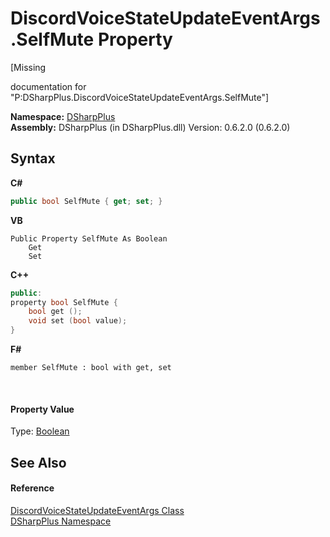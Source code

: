 # DiscordVoiceStateUpdateEventArgs.SelfMute Property 
 

\[Missing <summary> documentation for "P:DSharpPlus.DiscordVoiceStateUpdateEventArgs.SelfMute"\]

**Namespace:**&nbsp;<a href="503971eb-de5e-a570-9922-de9500a9b1cc">DSharpPlus</a><br />**Assembly:**&nbsp;DSharpPlus (in DSharpPlus.dll) Version: 0.6.2.0 (0.6.2.0)

## Syntax

**C#**<br />
``` C#
public bool SelfMute { get; set; }
```

**VB**<br />
``` VB
Public Property SelfMute As Boolean
	Get
	Set
```

**C++**<br />
``` C++
public:
property bool SelfMute {
	bool get ();
	void set (bool value);
}
```

**F#**<br />
``` F#
member SelfMute : bool with get, set

```

<br />

#### Property Value
Type: <a href="http://msdn2.microsoft.com/en-us/library/a28wyd50" target="_blank">Boolean</a>

## See Also


#### Reference
<a href="1131127a-d9b0-11a2-1181-bf07f8bb4ca5">DiscordVoiceStateUpdateEventArgs Class</a><br /><a href="503971eb-de5e-a570-9922-de9500a9b1cc">DSharpPlus Namespace</a><br />